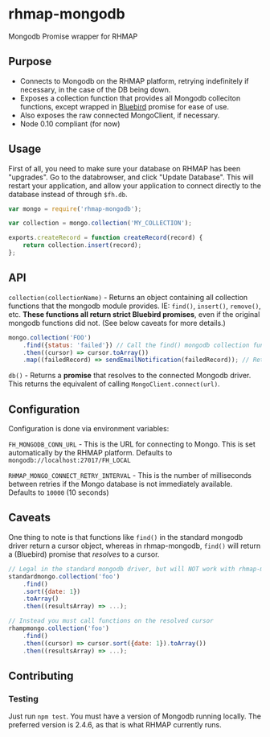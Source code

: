 # rhmap-mongodb
Mongodb Promise wrapper for RHMAP

## Purpose
- Connects to Mongodb on the RHMAP platform, retrying indefinitely if necessary, in the case of the DB being down.
- Exposes a collection function that provides all Mongodb colleciton functions,
except wrapped in [Bluebird](https://www.npmjs.com/package/bluebird) promise for ease of use.
- Also exposes the raw connected MongoClient, if necessary.
- Node 0.10 compliant (for now)

## Usage
First of all, you need to make sure your database on RHMAP has been "upgrades". Go to the databrowser, and click "Update Database". This will restart your application, and allow your application to connect directly to the database instead of through `$fh.db`.

```js
var mongo = require('rhmap-mongodb');

var collection = mongo.collection('MY_COLLECTION');

exports.createRecord = function createRecord(record) {
    return collection.insert(record);
};
```

## API
`collection(collectionName)` - Returns an object containing all collection functions that
the mongodb module provides. IE: `find()`, `insert()`, `remove()`, etc. 
**These functions all return strict Bluebird promises**, even if the original mongodb functions did not. (See below caveats for more details.)
```js
mongo.collection('FOO')
    .find({status: 'failed'}) // Call the find() mongodb collection function
    .then((cursor) => cursor.toArray())
    .map((failedRecord) => sendEmailNotification(failedRecord)); // Returns a bluebird promise, so we can use its utility functions.
```

`db()` - Returns a **promise** that resolves to the connected Mongodb driver. 
This returns the equivalent of calling `MongoClient.connect(url)`.

## Configuration
Configuration is done via environment variables:

`FH_MONGODB_CONN_URL` - This is the URL for connecting to Mongo. This is set automatically by the RHMAP platform. Defaults to `mongodb://localhost:27017/FH_LOCAL`

`RHMAP_MONGO_CONNECT_RETRY_INTERVAL` - This is the number of milliseconds between retries if the Mongo database is not immediately available. Defaults to `10000` (10 seconds)

## Caveats
One thing to note is that functions like `find()` in the standard mongodb driver return a cursor object, whereas in rhmap-mongodb, `find()` will return a (Bluebird) promise that *resolves* to a cursor.
```js
// Legal in the standard mongodb driver, but will NOT work with rhmap-mongo
standardmongo.collection('foo')
    .find()
    .sort({date: 1})
    .toArray()
    .then((resultsArray) => ...);

// Instead you must call functions on the resolved cursor
rhampmongo.collection('foo')
    .find()
    .then((cursor) => cursor.sort({date: 1}).toArray())
    .then((resultsArray) => ...);
```

## Contributing

### Testing
Just run `npm test`. You must have a version of Mongodb running locally. 
The preferred version is 2.4.6, as that is what RHMAP currently runs.
